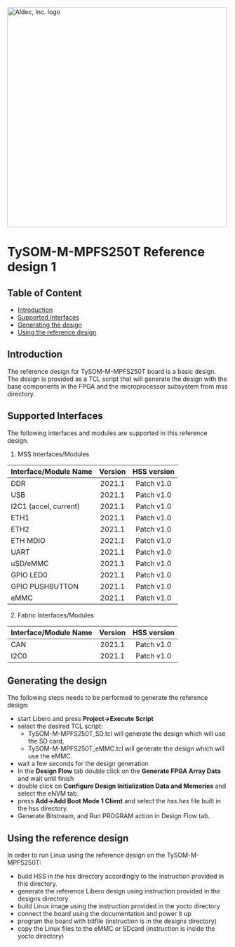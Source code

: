 <a href="https://www.aldec.com/en">
  <img src="https://www.aldec.com/files/file/Aldec_Crescent_rgb_sm.png" width="500" alt="Aldec, Inc. logo" />
</a>

# TySOM-M-MPFS250T Reference design 1

## Table of Content
- [Introduction](#introduction)
- [Supported Interfaces](#supported-interfaces)
- [Generating the design](#generating-design)
- [Using the reference design](#using-reference-design)

## Introduction <a name="introduction"/>

The reference design for TySOM-M-MPFS250T board is a basic design. The design is provided as a TCL script that will generate the design with the base components in the FPGA and the microprocessor subsystem from mss directory.

## Supported Interfaces <a name="supported-interfaces"/>

The following interfaces and modules are supported in this reference design.

1. MSS Interfaces/Modules

| Interface/Module Name | Version | HSS version |
| --------------------- |:-------:|:-----------:|
| DDR                   | 2021.1  | Patch v1.0  |
| USB                   | 2021.1  | Patch v1.0  |
| I2C1 (accel, current) | 2021.1  | Patch v1.0  |
| ETH1                  | 2021.1  | Patch v1.0  |
| ETH2                  | 2021.1  | Patch v1.0  |
| ETH MDIO              | 2021.1  | Patch v1.0  |
| UART                  | 2021.1  | Patch v1.0  |
| uSD/eMMC              | 2021.1  | Patch v1.0  |
| GPIO LED0             | 2021.1  | Patch v1.0  |
| GPIO PUSHBUTTON       | 2021.1  | Patch v1.0  |
| eMMC                  | 2021.1  | Patch v1.0  |

2. Fabric Interfaces/Modules

| Interface/Module Name | Version | HSS version |
| --------------------- |:-------:|:-----------:|
| CAN                   | 2021.1  | Patch v1.0  |
| I2C0                  | 2021.1  | Patch v1.0  |

## Generating the design <a name="generating-design"/>

The following steps needs to be performed to generate the reference design:
- start Libero and press **Project->Execute Script**
- select the desired TCL script:
  - TySOM-M-MPFS250T_SD.tcl will generate the design which will use the SD card,
  - TySOM-M-MPFS250T_eMMC.tcl will generate the design which will use the eMMC.
- wait a few seconds for the design generation
- In the **Design Flow** tab double click on the **Generate FPGA Array Data** and wait until finish
- double click on **Configure Design Initialization Data and Memories** and select the eNVM tab.
- press **Add->Add Boot Mode 1 Client** and select the *hss.hex* file built in the hss directory.
- Generate Bitstream, and Run PROGRAM action in Design Flow tab.

## Using the reference design <a name="using-reference-design"/>
In order to run Linux using the reference design on the TySOM-M-MPFS250T:
- build HSS in the hss directory accordingly to the instruction provided in this directory.
- generate the reference Libero design using instruction provided in the designs directory
- build Linux image using the instruction provided in the yocto directory
- connect the board using the documentation and power it up
- program the board with bitfile (instruction is in the designs directory)
- copy the Linux files to the eMMC or SDcard (instruction is inside the yocto directory)
